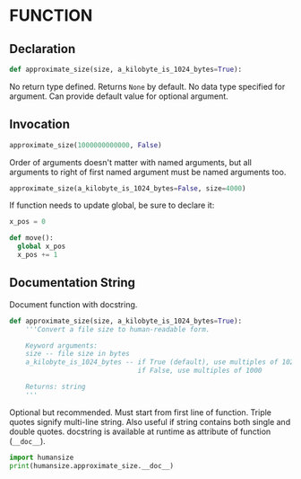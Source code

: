 # FUNCTION

## Declaration

```python
def approximate_size(size, a_kilobyte_is_1024_bytes=True):
```

No return type defined. Returns `None` by default. No data type specified for argument. Can provide default value for optional argument.

## Invocation

```python
approximate_size(1000000000000, False)
```

Order of arguments doesn't matter with named arguments, but all arguments to right of first named argument must be named arguments too.

```python
approximate_size(a_kilobyte_is_1024_bytes=False, size=4000)
```

If function needs to update global, be sure to declare it:

```python
x_pos = 0

def move():
  global x_pos
  x_pos += 1
```

## Documentation String

Document function with docstring.

```python
def approximate_size(size, a_kilobyte_is_1024_bytes=True):
    '''Convert a file size to human-readable form.

    Keyword arguments:
    size -- file size in bytes
    a_kilobyte_is_1024_bytes -- if True (default), use multiples of 1024
                                if False, use multiples of 1000

    Returns: string
    '''
```

Optional but recommended. Must start from first line of function. Triple quotes signify multi-line string. Also useful if string contains both single and double quotes. docstring is available at runtime as attribute of function (`__doc__`).

```python
import humansize
print(humansize.approximate_size.__doc__)
```
